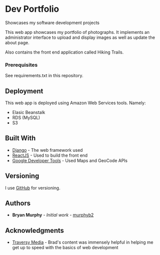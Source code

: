 # Dev Portfolio
Showcases my software development projects

This web app showcases my portfolio of photographs. It implements an administrator interface to upload and display images as well as update the about page. 

Also contains the front end application called Hiking Trails. 

### Prerequisites

See requirements.txt in this repository.

## Deployment

This web app is deployed using Amazon Web Services tools. 
Namely:
* Elasic Beanstalk
* RDS (MySQL)
* S3

## Built With

* [Django](https://www.djangoproject.com/) - The web framework used
* [ReactJS](https://reactjs.org/) - Used to build the front end
* [Google Developer Tools](https://developers.google.com/) - Used Maps and GeoCode APIs

## Versioning

I use [GitHub](https://github.com/murphyb2/Portfolio) for versioning. 

## Authors

* **Bryan Murphy** - *Initial work* - [murphyb2](https://github.com/murphyb2)

## Acknowledgments

* [Traversy Media](https://www.youtube.com/channel/UC29ju8bIPH5as8OGnQzwJyA) - Brad's content was immensely helpful in helping me get up to speed with the basics of web development

